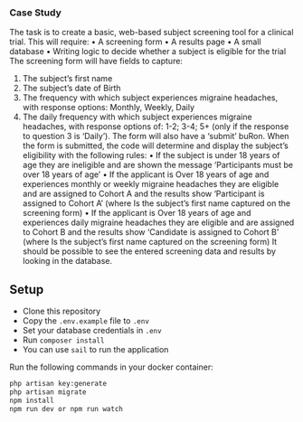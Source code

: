 ### Case Study
The task is to create a basic, web-based subject screening tool for a clinical trial.
This will require:
• A screening form
• A results page
• A small database
• Writing logic to decide whether a subject is eligible for the trial
The screening form will have fields to capture:
1. The subject’s first name
2. The subject’s date of Birth
3. The frequency with which subject experiences migraine headaches, with response options:
   Monthly, Weekly, Daily
4. The daily frequency with which subject experiences migraine headaches, with response
   options of: 1-2; 3-4; 5+ (only if the response to question 3 is ‘Daily’).
   The form will also have a ‘submit’ buRon. When the form is submitted, the code will determine and display the subject’s eligibility with the following rules:
   • If the subject is under 18 years of age they are ineligible and are shown the message ‘Participants must be over 18 years of age’
   • If the applicant is Over 18 years of age and experiences monthly or weekly migraine headaches they are eligible and are assigned to Cohort A and the results show ‘Participant <name> is assigned to Cohort A’ (where <name> Is the subject’s first name captured on the screening form)
   • If the applicant is Over 18 years of age and experiences daily migraine headaches they are eligible and are assigned to Cohort B and the results show ‘Candidate <name> is assigned to Cohort B’ (where <name> Is the subject’s first name captured on the screening form)
   It should be possible to see the entered screening data and results by looking in the database.


## Setup

- Clone this repository
- Copy the `.env.example` file to `.env`
- Set your database credentials in `.env`
- Run `composer install`
- You can use `sail` to run the application

Run the following commands in your docker container:

```bash
php artisan key:generate
php artisan migrate
npm install
npm run dev or npm run watch
